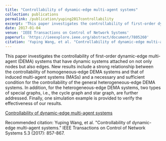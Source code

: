 ```yaml
---
title: "Controllability of dynamic-edge multi-agent systems"
collection: publications
permalink: /publication/yuping2017controllability
excerpt: 'This paper investigates the controllability of first-order dynamic-edge multi-agent (DEMA) systems that have dynamic systems attached on not only nodes but also edges. New results include a strong relationship between the controllability of homogeneous-edge DEMA systems and that of induced multi-agent systems (MASs) and a necessary and sufficient condition for the controllability of the general heterogeneous-edge DEMA systems. In addition, for the heterogeneous-edge DEMA systems, two types of special graphs, i.e., the cycle graph and star graph, are further addressed. Finally, one simulation example is provided to verify the effectiveness of our results.'
date: 2017-01-04
venue: 'IEEE Transactions on Control of Network Systems'
paperurl: 'https://ieeexplore.ieee.org/abstract/document/7805260'
citation: 'Yuping Wang, et al. "Controllability of dynamic-edge multi-agent systems." IEEE Transactions on Control of Network Systems 5.3 (2017): 857-867.'
---
```

This paper investigates the controllability of first-order dynamic-edge multi-agent (DEMA) systems that have dynamic systems attached on not only nodes but also edges. New results include a strong relationship between the controllability of homogeneous-edge DEMA systems and that of induced multi-agent systems (MASs) and a necessary and sufficient condition for the controllability of the general heterogeneous-edge DEMA systems. In addition, for the heterogeneous-edge DEMA systems, two types of special graphs, i.e., the cycle graph and star graph, are further addressed. Finally, one simulation example is provided to verify the effectiveness of our results.

[Controllability of dynamic-edge multi-agent systems](https://ieeexplore.ieee.org/abstract/document/7805260)

Recommended citation: Yuping Wang, et al. "Controllability of dynamic-edge multi-agent systems." IEEE Transactions on Control of Network Systems 5.3 (2017): 857-867.
